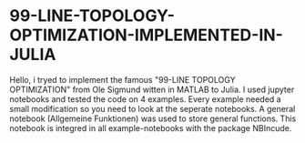 # 99-LINE-TOPOLOGY-OPTIMIZATION-IMPLEMENTED-IN-JULIA
Hello,
i tryed to implement the famous "99-LINE TOPOLOGY OPTIMIZATION" from Ole Sigmund witten in MATLAB to Julia. I used jupyter notebooks and tested the code on 4 examples. Every example needed a small modification so you need to look at the seperate notebooks. A general notebook (Allgemeine Funktionen) was used to store general functions. This notebook is integred in all example-notebooks with the package NBIncude. 
